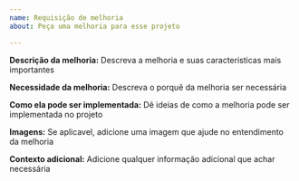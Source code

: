 ```yaml
---
name: Requisição de melhoria
about: Peça uma melhoria para esse projeto

---
```


**Descrição da melhoria:**
Descreva a melhoria e suas caracteristicas mais importantes

**Necessidade da melhoria:**
Descreva o porquê da melhoria ser necessária

**Como ela pode ser implementada:**
Dê ideias de como a melhoria pode ser implementada no projeto

**Imagens:**
Se aplicavel, adicione uma imagem que ajude no entendimento da melhoria

**Contexto adicional:**
Adicione qualquer informação adicional que achar necessária
